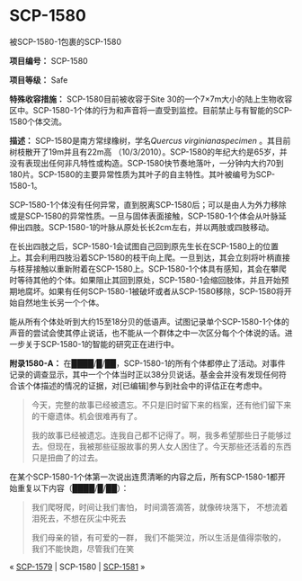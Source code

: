# SCP-1580
                        




被SCP-1580-1包裹的SCP-1580



**项目编号：** SCP-1580

**项目等级：** Safe

**特殊收容措施：** SCP-1580目前被收容于Site 30的一个7×7m大小的陆上生物收容区中。SCP-1580-1个体的行为和声音将一直受到监控。目前禁止与有智能的SCP-1580个体交流。

**描述：** SCP-1580是南方常绿橡树，学名*Quercus virginianaspecimen* 。其目前树枝散开了19m并且有22m高 （10/3/2010）。SCP-1580的年纪大约是65岁，并没有表现出任何非凡特性或构造。SCP-1580快节奏地落叶，一分钟内大约70到180片。SCP-1580的主要异常性质为其叶子的自主特性。其叶被编号为SCP-1580-1。

SCP-1580-1个体没有任何异常，直到脱离SCP-1580后；可以是由人为外力移除或是SCP-1580的异常性质。一旦与固体表面接触，SCP-1580-1个体会从叶脉延伸出四肢。SCP-1580-1的叶脉从原处长长2cm左右，并以两肢或四肢移动。

在长出四肢之后，SCP-1580-1会试图自己回到原先生长在SCP-1580上的位置上。其会利用四肢沿着SCP-1580的枝干向上爬。一旦到达，其会立刻将叶柄直接与枝芽接触以重新附着在SCP-1580上。SCP-1580-1个体具有感知，其会在攀爬时等待其他的个体。如果阻止其回到原处，SCP-1580-1会缩回肢体，并且开始预期地腐坏。如果有任何SCP-1580-1被破坏或者从SCP-1580移除，SCP-1580将开始自然地生长另一个个体。

能从所有个体处听到大约15至18分贝的低语声。试图记录单个SCP-1580-1个体的声音的尝试会使其停止说话，也不能从一个群体之中一次区分每个个体说的话。进一步关于SCP-1580-1的智能的研究正在进行中。

**附录1580-A：** 在████/█/██，SCP-1580-1的所有个体都停止了活动。对事件记录的调查显示，其中一个个体当时正以38分贝说话。基金会并没有发现任何符合该个体描述的情况的证据，对[已编辑]参与到社会中的评估正在考虑中。


> 今天，完整的故事已经被遗忘。不只是旧时留下来的档案，还有他们留下来的干瘪遗体。机会很难再有了。
> 
> 我的故事已经被遗忘。连我自己都不记得了。啊，我多希望那些日子能够过去。但现在，我被那些征服故事的男人女人困住了。今天那些还活着的东西只是扭曲了的过去。
> 

在某个SCP-1580-1个体第一次说出连贯清晰的内容之后，所有SCP-1580-1都开始重复以下内容（████/█/██）：


> 我们爬呀爬，时间让我们害怕，
时间滴答滴答，就像砖块落下，
不想流着泪死去，不想在灰尘中死去
> 
> 我们母亲的锁，有可爱的一群，
我们不能哭泣，所以生活是值得崇敬的，
我们不能快跑，尽管我们在笑
> 



« [SCP-1579](/scp-1579) | SCP-1580 | [SCP-1581](/scp-1581) »





                    